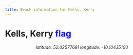 ```yaml
---
title: Beach information for Kells, Kerry
---
```

# Kells, Kerry <span class="material-icons" style="color: blue;">flag</span>

<div align="center"><i>latitude: 52.02577681 longitude: -10.10435100</i></div>